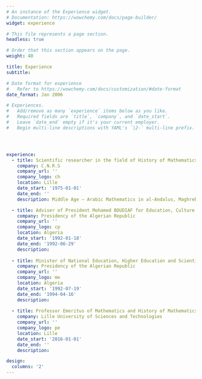 ```yaml
---
# An instance of the Experience widget.
# Documentation: https://wowchemy.com/docs/page-builder/
widget: experience

# This file represents a page section.
headless: true

# Order that this section appears on the page.
weight: 40

title: Experience
subtitle:

# Date format for experience
#   Refer to https://wowchemy.com/docs/customization/#date-format
date_format: Jan 2006

# Experiences.
#   Add/remove as many `experience` items below as you like.
#   Required fields are `title`, `company`, and `date_start`.
#   Leave `date_end` empty if it's your current employer.
#   Begin multi-line descriptions with YAML's `|2-` multi-line prefix.




experience:
  - title: Scientific researcher in the field of History of Mathematics
    company: C.N.R.S
    company_url: ''
    company_logo: ch
    location: Lille
    date_start: '1975-01-01'
    date_end: ''
    description: Middle Age – Arabic Mathematics in al-Andalus, Maghreb and Sub-Saharan Africa

  - title: Adviser of President Mohamed BOUDIAF for Education, Culture and Communication
    company: Presidency of the Algerian Republic
    company_url: ''
    company_logo: cp
    location: Algeria
    date_start: '1992-01-18'
    date_end: '1992-06-29'
    description: 
     
  - title: Minister of National Education, Higher Education and Scientific Research
    company: Presidency of the Algerian Republic
    company_url: ''
    company_logo: me
    location: Algeria
    date_start: '1992-07-19'
    date_end: '1994-04-16'
    description: 
    
  - title: Professor Emeritus of Mathematics and History of Mathematics
    company: Lille University of Sciences and Technologies
    company_url: ''
    company_logo: pe
    location: Lille
    date_start: '2016-01-01'
    date_end: ''
    description: 

design:
  columns: '2'
---
```

